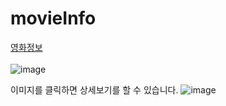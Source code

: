 # movieInfo

<a href='https://juyub.github.io/movieInfo/movie_index.html'> 영화정보 </a> <br>
<br>
![image](https://github.com/juyub/movieInfo/assets/126839881/e3aeb615-e34c-4cb1-abba-bc139ad96796)
<br>

이미지를 클릭하면 상세보기를 할 수 있습니다.
![image](https://github.com/juyub/movieInfo/assets/126839881/dc096bcc-ccba-4a18-a791-db98b06e6f6f)

